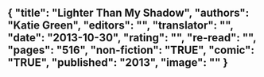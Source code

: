 {
 "title": "Lighter Than My Shadow",
 "authors": "Katie Green",
 "editors": "",
 "translator": "",
 "date": "2013-10-30",
 "rating": "",
 "re-read": "",
 "pages": "516",
 "non-fiction": "TRUE",
 "comic": "TRUE",
 "published": "2013",
 "image": ""
}
---

